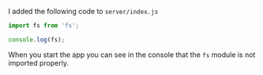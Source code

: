 I added the following code to `server/index.js`

~~~javascript
import fs from 'fs';

console.log(fs);
~~~

When you start the app you can see in the console that the `fs` module
is not imported properly.
